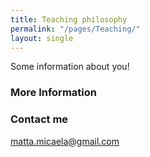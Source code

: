 ```yaml
---
title: Teaching philosophy
permalink: "/pages/Teaching/"
layout: single
---
```


Some information about you!

### More Information



### Contact me

[matta.micaela@gmail.com](mailto:matta.micaela@gmail.com)
